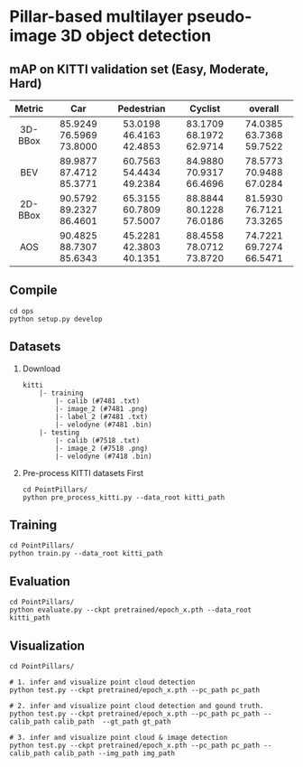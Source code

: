 # Pillar-based multilayer pseudo-image 3D object detection

## mAP on KITTI validation set (Easy, Moderate, Hard)

| Metric |             Car         | Pedestrian | Cyclist |         overall         |
| :---: |:-----------------------:| :---: | :---: |:-----------------------:|
| 3D-BBox | 85.9249 76.5969 73.8000 | 53.0198 46.4163 42.4853 | 83.1709 68.1972 62.9714 | 74.0385 63.7368 59.7522 | 
| BEV | 89.9877 87.4712 85.3771 | 60.7563 54.4434 49.2384 | 84.9880 70.9317 66.4696 | 78.5773 70.9488 67.0284 | 
| 2D-BBox | 90.5792 89.2327 86.4601 | 65.3155 60.7809 57.5007 | 88.8844 80.1228 76.0186 | 81.5930 76.7121 73.3265 |
| AOS | 90.4825 88.7307 85.6343 | 45.2281 42.3803 40.1351 | 88.4558 78.0712 73.8720 | 74.7221 69.7274 66.5471 |


## Compile

```
cd ops
python setup.py develop
```

## Datasets

1. Download

    ```
    kitti
        |- training
            |- calib (#7481 .txt)
            |- image_2 (#7481 .png)
            |- label_2 (#7481 .txt)
            |- velodyne (#7481 .bin)
        |- testing
            |- calib (#7518 .txt)
            |- image_2 (#7518 .png)
            |- velodyne (#7418 .bin)
    ```

2. Pre-process KITTI datasets First

    ```
    cd PointPillars/
    python pre_process_kitti.py --data_root kitti_path
    ```

## Training

```
cd PointPillars/
python train.py --data_root kitti_path
```

## Evaluation

```
cd PointPillars/
python evaluate.py --ckpt pretrained/epoch_x.pth --data_root kitti_path 
```

## Visualization

```
cd PointPillars/

# 1. infer and visualize point cloud detection
python test.py --ckpt pretrained/epoch_x.pth --pc_path pc_path 

# 2. infer and visualize point cloud detection and gound truth.
python test.py --ckpt pretrained/epoch_x.pth --pc_path pc_path --calib_path calib_path  --gt_path gt_path

# 3. infer and visualize point cloud & image detection
python test.py --ckpt pretrained/epoch_x.pth --pc_path pc_path --calib_path calib_path --img_path img_path

```
